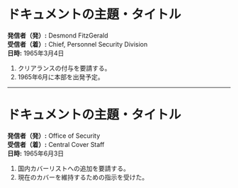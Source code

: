 # ドキュメントの主題・タイトル

**発信者（発）:** Desmond FitzGerald  
**受信者（着）:** Chief, Personnel Security Division  
**日時:** 1965年3月4日  

1. クリアランスの付与を要請する。
2. 1965年6月に本部を出発予定。

---

# ドキュメントの主題・タイトル

**発信者（発）:** Office of Security  
**受信者（着）:** Central Cover Staff  
**日時:** 1965年6月3日  

1. 国内カバーリストへの追加を要請する。
2. 現在のカバーを維持するための指示を受けた。